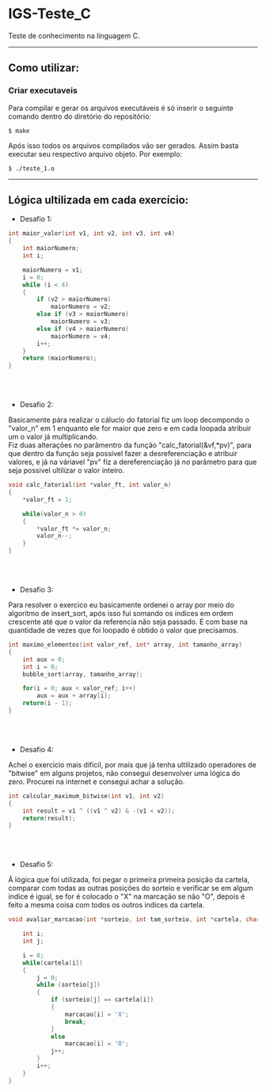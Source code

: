 # IGS-Teste_C
Teste de conhecimento na linguagem C.

---

## Como utilizar:

### Criar executaveis

Para compilar e gerar os arquivos executáveis é só inserir o seguinte comando dentro do diretório do repositório: 

```
$ make
```
Após isso todos os arquivos compilados vão ser gerados. Assim basta executar seu respectivo arquivo objeto. Por exemplo:

```
$ ./teste_1.o
```

---

## Lógica ultilizada em cada exercício:


- Desafio 1:
```c
int maior_valor(int v1, int v2, int v3, int v4)
{ 
    int maiorNumero;
    int i;

	maiorNumero = v1;
    i = 0;
    while (i < 4)
	{
		if (v2 > maiorNumero)
			maiorNumero = v2;
		else if (v3 > maiorNumero)
			maiorNumero = v3;
		else if (v4 > maiorNumero)
			maiorNumero = v4;
        i++;
	}
	return (maiorNumero);
}
```
<br><br>
- Desafio 2:

Basicamente pára realizar o cáluclo do fatorial fiz um loop decompondo o "valor_n" em 1 enquanto ele for maior que zero e em cada loopada atribuir um o valor já multiplicando.
<br>
Fiz duas alterações no parâmentro da função "calc_fatorial(&vf,\*pv)", para que dentro da função seja possivel fazer a desreferenciação e atribuir valores, e já na váriavel "pv" fiz a dereferenciação já no parâmetro para que seja possivel ultilizar o valor inteiro. 

```c
void calc_fatorial(int *valor_ft, int valor_n)
{   
    *valor_ft = 1;

    while(valor_n > 0)
    {
        *valor_ft *= valor_n;
        valor_n--;
    }
}
```

<br><br>

- Desafio 3:
  
Para resolver o exercico eu basicamente ordenei o array por meio do algoritmo de insert_sort, após isso fui somando os índices em ordem crescente até que o valor
da referencia não seja passado. E com base na quantidade de vezes que foi loopado é obtido o valor que precisamos.

```c
int maximo_elementos(int valor_ref, int* array, int tamanho_array)
{
    int aux = 0;
    int i = 0;
    bubble_sort(array, tamanho_array);

    for(i = 0; aux < valor_ref; i++)
        aux = aux + array[i];
    return(i - 1);
}
```
<br><br>

- Desafio 4:
  
 Achei o exercicio mais dificil, por mais que já tenha ultilizado operadores de "bitwise" em alguns projetos, não consegui desenvolver uma lógica do zero.
 Procurei na internet e consegui achar a solução.

```c
int calcular_maximum_bitwise(int v1, int v2)
{
    int result = v1 ^ ((v1 ^ v2) & -(v1 < v2)); 
    return(result);
}
```

<br><br>


- Desafio 5:
  
 Á lógica que foi utilizada, foi pegar o primeira primeira posição da cartela, comparar com todas as outras posições do sorteio e verificar se em algum indice é igual, se for é colocado o "X" na marcação se não "O", depois é feito a mesma coisa com todos os outros indices da cartela.

```c
void avaliar_marcacao(int *sorteio, int tam_sorteio, int *cartela, char* marcacao, int tam_marcacao) {

    int i;
    int j;

    i = 0;
    while(cartela[i])
    {
        j = 0;
        while (sorteio[j])
        {
            if (sorteio[j] == cartela[i])
            {
                marcacao[i] = 'X';
                break;
            }
            else
                marcacao[i] = 'O';
            j++;
        }
        i++;
    }
}
```
